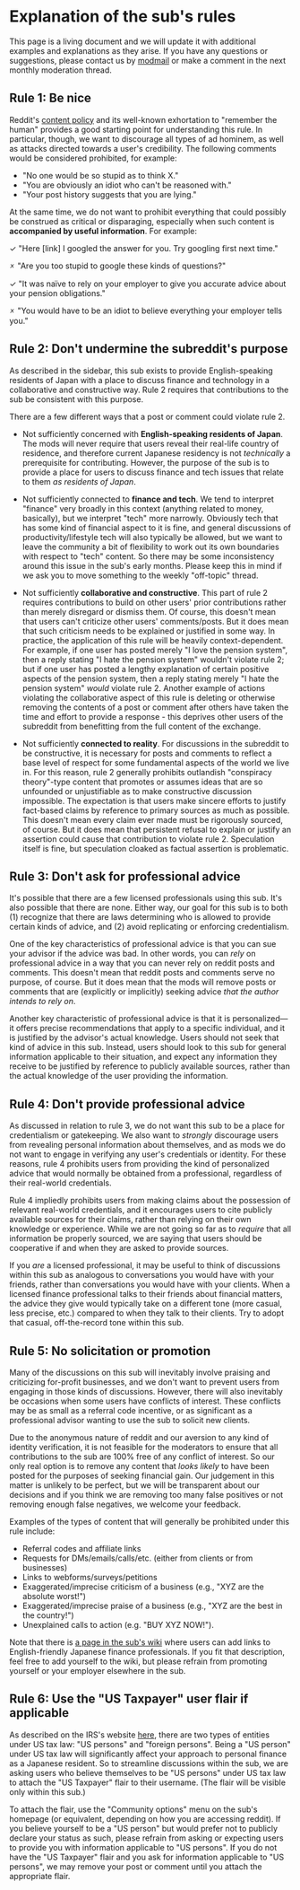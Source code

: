 # Explanation of the sub's rules

This page is a living document and we will update it with additional examples and explanations as they arise. If you have any questions or suggestions, please contact us by [modmail](https://www.reddit.com/message/compose?to=/r/JapanFinance) or make a comment in the next monthly moderation thread.

## Rule 1: Be nice

Reddit's [content policy](https://www.redditinc.com/policies/content-policy) and its well-known exhortation to "remember the human" provides a good starting point for understanding this rule. In particular, though, we want to discourage all types of ad hominem, as well as attacks directed towards a user's credibility. The following comments would be considered prohibited, for example:

- "No one would be so stupid as to think X."
- "You are obviously an idiot who can't be reasoned with."
- "Your post history suggests that you are lying."

At the same time, we do not want to prohibit everything that could possibly be construed as critical or disparaging, especially when such content is **accompanied by useful information**. For example:

✓ "Here [link] I googled the answer for you. Try googling first next time."

🗴 "Are you too stupid to google these kinds of questions?"

✓ "It was naïve to rely on your employer to give you accurate advice about your pension obligations."

🗴 "You would have to be an idiot to believe everything your employer tells you."

## Rule 2: Don't undermine the subreddit's purpose

As described in the sidebar, this sub exists to provide English-speaking residents of Japan with a place to discuss finance and technology in a collaborative and constructive way. Rule 2 requires that contributions to the sub be consistent with this purpose. 

There are a few different ways that a post or comment could violate rule 2.

- Not sufficiently concerned with **English-speaking residents of Japan**. The mods will never require that users reveal their real-life country of residence, and therefore current Japanese residency is not *technically* a prerequisite for contributing. However, the purpose of the sub is to provide a place for users to discuss finance and tech issues that relate to them *as residents of Japan*.

- Not sufficiently connected to **finance and tech**. We tend to interpret "finance" very broadly in this context (anything related to money, basically), but we interpret "tech" more narrowly. Obviously tech that has some kind of financial aspect to it is fine, and general discussions of productivity/lifestyle tech will also typically be allowed, but we want to leave the community a bit of flexibility to work out its own boundaries with respect to "tech" content. So there may be some inconsistency around this issue in the sub's early months. Please keep this in mind if we ask you to move something to the weekly "off-topic" thread.

- Not sufficiently **collaborative and constructive**. This part of rule 2 requires contributions to build on other users' prior contributions rather than merely disregard or dismiss them. Of course, this doesn't mean that users can't criticize other users' comments/posts. But it does mean that such criticism needs to be explained or justified in some way. In practice, the application of this rule will be heavily context-dependent. For example, if one user has posted merely "I love the pension system", then a reply stating "I hate the pension system" wouldn't violate rule 2; but if one user has posted a lengthy explanation of certain positive aspects of the pension system, then a reply stating merely "I hate the pension system" *would* violate rule 2. Another example of actions violating the collaborative aspect of this rule is deleting or otherwise removing the contents of a post or comment after others have taken the time and effort to provide a response - this deprives other users of the subreddit from benefitting from the full content of the exchange.

- Not sufficiently **connected to reality**. For discussions in the subreddit to be constructive, it is necessary for posts and comments to reflect a base level of respect for some fundamental aspects of the world we live in. For this reason, rule 2 generally prohibits outlandish "conspiracy theory"-type content that promotes or assumes ideas that are so unfounded or unjustifiable as to make constructive discussion impossible. The expectation is that users make sincere efforts to justify fact-based claims by reference to primary sources as much as possible. This doesn't mean every claim ever made must be rigorously sourced, of course. But it does mean that persistent refusal to explain or justify an assertion could cause that contribution to violate rule 2. Speculation itself is fine, but speculation cloaked as factual assertion is problematic.

## Rule 3: Don't ask for professional advice

It's possible that there are a few licensed professionals using this sub. It's also possible that there are none. Either way, our goal for this sub is to both (1) recognize that there are laws determining who is allowed to provide certain kinds of advice, and (2) avoid replicating or enforcing credentialism.

One of the key characteristics of professional advice is that you can sue your advisor if the advice was bad. In other words, you can *rely* on professional advice in a way that you can never rely on reddit posts and comments. This doesn't mean that reddit posts and comments serve no purpose, of course. But it does mean that the mods will remove posts or comments that are (explicitly or implicitly) seeking advice *that the author intends to rely on*.

Another key characteristic of professional advice is that it is personalized—it offers precise recommendations that apply to a specific individual, and it is justified by the advisor's actual knowledge. Users should not seek that kind of advice in this sub. Instead, users should look to this sub for general information applicable to their situation, and expect any information they receive to be justified by reference to publicly available sources, rather than the actual knowledge of the user providing the information.

## Rule 4: Don't provide professional advice

As discussed in relation to rule 3, we do not want this sub to be a place for credentialism or gatekeeping. We also want to *strongly* discourage users from revealing personal information about themselves, and as mods we do not want to engage in verifying any user's credentials or identity. For these reasons, rule 4 prohibits users from providing the kind of personalized advice that would normally be obtained from a professional, regardless of their real-world credentials.

Rule 4 impliedly prohibits users from making claims about the possession of relevant real-world credentials, and it encourages users to cite publicly available sources for their claims, rather than relying on their own knowledge or experience. While we are not going so far as to *require* that all information be properly sourced, we are saying that users should be cooperative if and when they are asked to provide sources.

If you *are* a licensed professional, it may be useful to think of discussions within this sub as analogous to conversations you would have with your friends, rather than conversations you would have with your clients. When a licensed finance professional talks to their friends about financial matters, the advice they give would typically take on a different tone (more casual, less precise, etc.) compared to when they talk to their clients. Try to adopt that casual, off-the-record tone within this sub.

## Rule 5: No solicitation or promotion

Many of the discussions on this sub will inevitably involve praising and criticizing for-profit businesses, and we don't want to prevent users from engaging in those kinds of discussions. However, there will also inevitably be occasions when some users have conflicts of interest. These conflicts may be as small as a referral code incentive, or as significant as a professional advisor wanting to use the sub to solicit new clients.

Due to the anonymous nature of reddit and our aversion to any kind of identity verification, it is not feasible for the moderators to ensure that all contributions to the sub are 100% free of any conflict of interest. So our only real option is to remove any content that *looks likely* to have been posted for the purposes of seeking financial gain. Our judgement in this matter is unlikely to be perfect, but we will be transparent about our decisions and if you think we are removing too many false positives or not removing enough false negatives, we welcome your feedback.

Examples of the types of content that will generally be prohibited under this rule include:

- Referral codes and affiliate links
- Requests for DMs/emails/calls/etc. (either from clients or from businesses)
- Links to webforms/surveys/petitions
- Exaggerated/imprecise criticism of a business (e.g., "XYZ are the absolute worst!")
- Exaggerated/imprecise praise of a business (e.g., "XYZ are the best in the country!")
- Unexplained calls to action (e.g. "BUY XYZ NOW!").

Note that there is [a page in the sub's wiki](/other/pros) where users can add links to English-friendly Japanese finance professionals. If you fit that description, feel free to add yourself to the wiki, but please refrain from promoting yourself or your employer elsewhere in the sub.

## Rule 6: Use the "US Taxpayer" user flair if applicable

As described on the IRS's website [here](https://www.irs.gov/individuals/international-taxpayers/classification-of-taxpayers-for-us-tax-purposes), there are two types of entities under US tax law: "US persons" and "foreign persons". Being a "US person" under US tax law will significantly affect your approach to personal finance as a Japanese resident. So to streamline discussions within the sub, we are asking users who believe themselves to be "US persons" under US tax law to attach the "US Taxpayer" flair to their username. (The flair will be visible only within this sub.)

To attach the flair, use the "Community options" menu on the sub's homepage (or equivalent, depending on how you are accessing reddit). If you believe yourself to be a "US person" but would prefer not to publicly declare your status as such, please refrain from asking or expecting users to provide you with information applicable to "US persons". If you do not have the "US Taxpayer" flair and you ask for information applicable to "US persons", we may remove your post or comment until you attach the appropriate flair.
